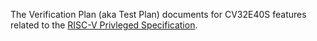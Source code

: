 The Verification Plan (aka Test Plan) documents for CV32E40S features related to the [RISC-V Privleged Specification](https://riscv.org/specifications/privileged-isa/).
